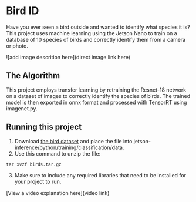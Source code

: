 # Bird ID

Have you ever seen a bird outside and wanted to identify what species it is? This project uses machine learning using the Jetson Nano to train on a database of 10 species of birds and correctly identify them from a camera or photo. 

![add image descrition here](direct image link here)

## The Algorithm

This project employs transfer learning by retraining the Resnet-18 network on a dataset of images to correctly identify the species of birds. The trained model is then exported in onnx format and processed with TensorRT using imagenet.py. 

## Running this project

1. Download [the bird dataset](https://www.dropbox.com/s/0cafb7h48kal5ae/birds.tar.gz?dl=0) and place the file into jetson-inference/python/training/classification/data.
2. Use this command to unzip the file: 
```
tar xvzf birds.tar.gz
```
3. Make sure to include any required libraries that need to be installed for your project to run.

[View a video explanation here](video link)
